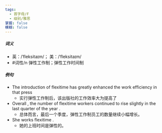 ```yaml
---
tags:
  - 首字母/F
  - 级别/雅思
掌握: false
模糊: false
---
```

##### 词义
- 英：/ˈfleksitaɪm/； 美：/ˈfleksitaɪm/
- #词性/n  弹性工作制；弹性工作时间制
##### 例句
- The introduction of flexitime has greatly enhanced the work efficiency in that press
	- 实行弹性工作制后，该出版社的工作效率大为提高了
- Overall , the number of flexitime workers continued to rise slightly in the last quarter of the year .
	- 总体而言，最后一个季度，弹性工作制员工的数量继续小幅增长。
- She works flexitime .
	- 她的上班时间是弹性的。
